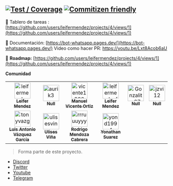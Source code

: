 [![Test / Coverage](https://github.com/leifermendez/bot-whatsapp/actions/workflows/ci.yml/badge.svg)](https://github.com/leifermendez/bot-whatsapp/actions/workflows/ci.yml)
[![Commitizen friendly](https://img.shields.io/badge/commitizen-friendly-brightgreen.svg)](http://commitizen.github.io/cz-cli/)
--------
🐤 Tablero de tareas : [https://github.com/users/leifermendez/projects/4/views/1](https://github.com/users/leifermendez/projects/4/views/1)

🦊 Documentación: [https://bot-whatsapp.pages.dev/](https://bot-whatsapp.pages.dev/)
Video como hacer PR: https://youtu.be/Lxt8Acob6aU

🚀 __Roadmap:__ [https://github.com/users/leifermendez/projects/4/views/1](https://github.com/users/leifermendez/projects/4/views/1)


**Comunidad**
<!-- readme: collaborators,contributors -start -->
<table>
<tr>
    <td align="center">
        <a href="https://github.com/leifermendez">
            <img src="https://avatars.githubusercontent.com/u/15802366?v=4" width="50;" alt="leifermendez"/>
            <br />
            <sub><b>Leifer Mendez</b></sub>
        </a>
    </td>
    <td align="center">
        <a href="https://github.com/aurik3">
            <img src="https://avatars.githubusercontent.com/u/37228512?v=4" width="50;" alt="aurik3"/>
            <br />
            <sub><b>Null</b></sub>
        </a>
    </td>
    <td align="center">
        <a href="https://github.com/vicente1992">
            <img src="https://avatars.githubusercontent.com/u/57806030?v=4" width="50;" alt="vicente1992"/>
            <br />
            <sub><b>Manuel Vicente Ortiz</b></sub>
        </a>
    </td>
    <td align="center">
        <a href="https://github.com/leifermendezfroged">
            <img src="https://avatars.githubusercontent.com/u/97020486?v=4" width="50;" alt="leifermendezfroged"/>
            <br />
            <sub><b>Leifer Mendez</b></sub>
        </a>
    </td>
    <td align="center">
        <a href="https://github.com/Gonzalito87">
            <img src="https://avatars.githubusercontent.com/u/100331586?v=4" width="50;" alt="Gonzalito87"/>
            <br />
            <sub><b>Null</b></sub>
        </a>
    </td>
    <td align="center">
        <a href="https://github.com/jzvi12">
            <img src="https://avatars.githubusercontent.com/u/10729787?v=4" width="50;" alt="jzvi12"/>
            <br />
            <sub><b>Null</b></sub>
        </a>
    </td></tr>
<tr>
    <td align="center">
        <a href="https://github.com/tonyvazgar">
            <img src="https://avatars.githubusercontent.com/u/21047090?v=4" width="50;" alt="tonyvazgar"/>
            <br />
            <sub><b>Luis Antonio Vázquez García</b></sub>
        </a>
    </td>
    <td align="center">
        <a href="https://github.com/ulisesvina">
            <img src="https://avatars.githubusercontent.com/u/20508563?v=4" width="50;" alt="ulisesvina"/>
            <br />
            <sub><b>Ulises Viña</b></sub>
        </a>
    </td>
    <td align="center">
        <a href="https://github.com/rrruuuyyy">
            <img src="https://avatars.githubusercontent.com/u/33061671?v=4" width="50;" alt="rrruuuyyy"/>
            <br />
            <sub><b>Rodrigo Mendoza Cabrera</b></sub>
        </a>
    </td>
    <td align="center">
        <a href="https://github.com/yond1994">
            <img src="https://avatars.githubusercontent.com/u/47557263?v=4" width="50;" alt="yond1994"/>
            <br />
            <sub><b>Yonathan Suarez</b></sub>
        </a>
    </td></tr>
</table>
<!-- readme: collaborators,contributors -end -->

> Forma parte de este proyecto.

-   [Discord](https://link.codigoencasa.com/DISCORD)
-   [Twitter](https://twitter.com/leifermendez)
-   [Youtube](https://www.youtube.com/watch?v=5lEMCeWEJ8o&list=PL_WGMLcL4jzWPhdhcUyhbFU6bC0oJd2BR)
-   [Telegram](https://t.me/leifermendez)
